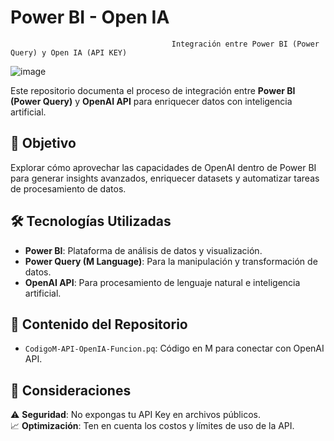 # Power BI - Open IA
                                        Integración entre Power BI (Power Query) y Open IA (API KEY)
    
  ![image](https://github.com/user-attachments/assets/332dff32-9b58-4f01-ad35-9cf6e78f47c9)

Este repositorio documenta el proceso de integración entre **Power BI (Power Query)** y **OpenAI API** para enriquecer datos con inteligencia artificial.  

## 📌 Objetivo  
Explorar cómo aprovechar las capacidades de OpenAI dentro de Power BI para generar insights avanzados, enriquecer datasets y automatizar tareas de procesamiento de datos.  

## 🛠️ Tecnologías Utilizadas  
- **Power BI**: Plataforma de análisis de datos y visualización.  
- **Power Query (M Language)**: Para la manipulación y transformación de datos.  
- **OpenAI API**: Para procesamiento de lenguaje natural e inteligencia artificial.  

## 📂 Contenido del Repositorio  
- `CodigoM-API-OpenIA-Funcion.pq`: Código en M para conectar con OpenAI API.  

## 📌 Consideraciones  
⚠️ **Seguridad**: No expongas tu API Key en archivos públicos.  
📈 **Optimización**: Ten en cuenta los costos y límites de uso de la API.  


